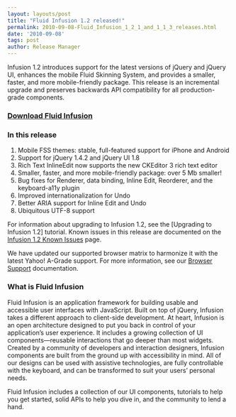 ```yaml
---
layout: layouts/post
title: "Fluid Infusion 1.2 released!"
permalink: 2010-09-08-Fluid_Infusion_1_2_1_and_1_1_3_releases.html
date: '2010-09-08'
tags: post
author: Release Manager
---
```

Infusion 1.2 introduces support for the latest versions of jQuery and jQuery UI, enhances the mobile Fluid
Skinning System, and provides a smaller, faster, and more mobile-friendly package. This release is an incremental
upgrade and preserves backwards API compatibility for all production-grade components.

### [Download Fluid Infusion](https://github.com/fluid-project/infusion)

### In this release

1. Mobile FSS themes: stable, full-featured support for iPhone and Android
2. Support for jQuery 1.4.2 and jQuery UI 1.8
3. Rich Text InlineEdit now supports the new CKEditor 3 rich text editor
4. Smaller, faster, and more mobile-friendly package: over 5 Mb smaller!
5. Bug fixes for Renderer, data binding, Inline Edit, Reorderer, and the keyboard-a11y plugin
6. Improved internationalization for Undo
7. Better ARIA support for Inline Edit and Undo
8. Ubiquitous UTF-8 support

For information about upgrading to Infusion 1.2, see the [Upgrading to Infusion 1.2] tutorial. Known issues in
this release are documented on the [Infusion 1.2 Known Issues](http://issues.fluidproject.org/secure/IssueNavigator.jspa?mode=hide&requestId=10317)
page.

We have updated our supported browser matrix to harmonize it with the latest Yahoo! A-Grade support.
For more information,
see our [Browser Support](http://wiki.fluidproject.org/display/fluid/Browser+Support) documentation.

### What is Fluid Infusion

Fluid Infusion is an application framework for building usable and accessible user interfaces with JavaScript.
Built on
top of jQuery, Infusion takes a different approach to client-side development. At heart, Infusion is an open
architecture designed to put you back in control of your application’s user experience. It includes a growing
collection of UI components—reusable interactions that go deeper than most widgets. Created by a community of
developers and interaction designers, Infusion components are built from the ground up with accessibility in mind.
All of our designs can be used with assistive technologies, are fully controllable with the keyboard, and can be
transformed to suit your users’ personal needs.

Fluid Infusion includes a collection of our UI components, tutorials to help you get started,
solid APIs to help you dive
in, and the community to lend a hand.
